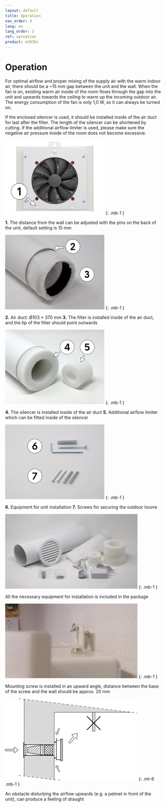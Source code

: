 ```yaml
---
layout: default
title: Operation
nav_order: 4
lang: en
lang_order: 3
ref: opreation
product: m2030s
---
```


# Operation

For optimal airflow and proper mixing of the supply air with the warm indoor air, there should be a ~15 mm gap between the unit and the wall. When the fan is on, existing warm air inside of the room flows through the gap into the unit and upwards towards the ceiling to warm up the incoming outdoor air. The energy consumption of the fan is only 1,0 W, so it can always be turned on. 

If the enclosed silencer is used, it should be installed inside of the air duct for last after the filter. The length of the silencer can be shortened by cutting. If the additional airflow limiter is used, please make sure the negative air pressure inside of the room does not become excessive.

![alt text](/assets/images/use-a-320x240.jpg "Logo Title Text 1")
{: .mb-1 }

**1.** The distance from the wall can be adjusted with the pins on the back of the unit, default setting is 15 mm

![alt text](/assets/images/use-b-320x240.jpg "Logo Title Text 1")
{: .mb-1 }

**2.** Air duct: Ø103 × 370 mm
**3.** The filter is installed inside of the air duct, and the tip of the filter should point outwards

![alt text](/assets/images/use-c-320x240.jpg "Logo Title Text 1")
{: .mb-1 }

**4.** The silencer is installed inside of the air duct 
**5.** Additional airflow limiter which can be fitted inside of the silencer

![alt text](/assets/images/use-d-320x240.jpg "Logo Title Text 1")
{: .mb-1 }

**6.** Equipment for unit installation
**7.** Screws for securing the outdoor louvre

![Package includes -photo](/assets/images/use-e-427x240.jpg)
{: .mb-1 }

All the necessary equipment for installation is included in the package

![Kuva kiinnitysruuvista asennusvaiheessa](/assets/images/use-f-427x240.jpg)
{: .mb-1 }

Mounting screw is installed in an upward angle, distance between the base of the screw and the wall should be approx. 20 mm

![alt text](/assets/images/draught-notice.jpg)
{: .mt-6 .mb-1 }

<i data-feather="alert-triangle" class="v-align-text-bottom"></i>
An obstacle disturbing the airflow upwards (e.g. a pelmet in front of the unit), can produce a feeling of draught
